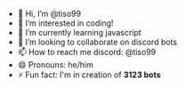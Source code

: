 - 👋 Hi, I’m @tiso99
- 👀 I’m interested in coding!
- 🌱 I’m currently learning javascript
- 💞️ I’m looking to collaborate on discord bots
- 📫 How to reach me discord: @tiso99
- 😄 Pronouns: he/him
- ⚡ Fun fact: I'm in creation of **3123 bots**

<!---
tiso99/tiso99 is a ✨ special ✨ repository because its `README.md` (this file) appears on your GitHub profile.
You can click the Preview link to take a look at your changes.
--->
